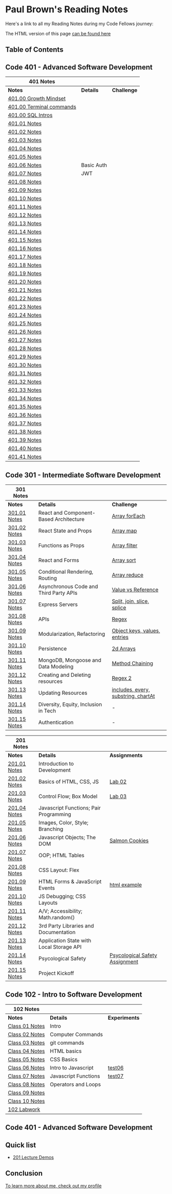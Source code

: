 # Paul Brown's Reading Notes

Here's a link to all my Reading Notes during my Code Fellows journey:

The HTML version of this page [can be found here](https://0xquasark.github.io/reading-notes/)


## Table of Contents

## Code 401 - Advanced Software Development

| 401 Notes                                           |                                           |                   |
| ----------------------------------------------------| ----------------------------------------- | ----------------- |
| **Notes**                                           | **Details**                               | **Challenge**     |
| [401.00 Growth Mindset](401/growthMindset.md)       |                                           |                   |
| [401.00 Terminal commands](401/terminalCommands.md) |                                           |                   |
| [401.00 SQL Intros](401/sqlIntro.md)                |                                           |                   |
| [401.01 Notes](401/401-class01.md)                  |                                           |                   |
| [401.02 Notes](401/401-class02.md)                  |                                           |                   |
| [401.03 Notes](401/401-class03.md)                  |                                           |                   |
| [401.04 Notes](401/401-class04.md)                  |                                           |                   |
| [401.05 Notes](401/401-class05.md)                  |                                           |                   |
| [401.06 Notes](401/401-class06.md)                  |      Basic Auth                           |                   |
| [401.07 Notes](401/401-class07.md)                  |      JWT                                  |                   |
| [401.08 Notes](401/401-class08.md)                  |                                           |                   |
| [401.09 Notes](401/401-class09.md)                  |                                           |                   |
| [401.10 Notes](401/401-class10.md)                  |                                           |                   |
| [401.11 Notes](401/401-class11.md)                  |                                           |                   |
| [401.12 Notes](401/401-class12.md)                  |                                           |                   |
| [401.13 Notes](401/401-class13.md)                  |                                           |                   |
| [401.14 Notes](401/401-class14.md)                  |                                           |                   |
| [401.15 Notes](401/401-class15.md)                  |                                           |                   |
| [401.16 Notes](401/401-class16.md)                  |                                           |                   |
| [401.17 Notes](401/401-class17.md)                  |                                           |                   |
| [401.18 Notes](401/401-class18.md)                  |                                           |                   |
| [401.19 Notes](401/401-class19.md)                  |                                           |                   |
| [401.20 Notes](401/401-class20.md)                  |                                           |                   |
| [401.21 Notes](401/401-class21.md)                  |                                           |                   |
| [401.22 Notes](401/401-class22.md)                  |                                           |                   |
| [401.23 Notes](401/401-class23.md)                  |                                           |                   |
| [401.24 Notes](401/401-class24.md)                  |                                           |                   |
| [401.25 Notes](401/401-class25.md)                  |                                           |                   |
| [401.26 Notes](401/401-class26.md)                  |                                           |                   |
| [401.27 Notes](401/401-class27.md)                  |                                           |                   |
| [401.28 Notes](401/401-class28.md)                  |                                           |                   |
| [401.29 Notes](401/401-class29.md)                  |                                           |                   |
| [401.30 Notes](401/401-class30.md)                  |                                           |                   |
| [401.31 Notes](401/401-class31.md)                  |                                           |                   |
| [401.32 Notes](401/401-class32.md)                  |                                           |                   |
| [401.33 Notes](401/401-class33.md)                  |                                           |                   |
| [401.34 Notes](401/401-class34.md)                  |                                           |                   |
| [401.35 Notes](401/401-class35.md)                  |                                           |                   |
| [401.36 Notes](401/401-class36.md)                  |                                           |                   |
| [401.37 Notes](401/401-class37.md)                  |                                           |                   |
| [401.38 Notes](401/401-class38.md)                  |                                           |                   |
| [401.39 Notes](401/401-class39.md)                  |                                           |                   |
| [401.40 Notes](401/401-class40.md)                  |                                           |                   |
| [401.41 Notes](401/401-class41.md)                  |                                           |                   |





## Code 301 - Intermediate Software Development

| 301 Notes                         |                                           |                   |
| ---------------------------------| ------------------------------------------ | ----------------- |
| **Notes**                           | **Details**                             | **Challenge**     |
| [301.01 Notes](301/301-class01.md)  | React and Component-Based Architecture  | [Array forEach](https://github.com/0xQuasark/data-structures-and-algorithms/blob/main/javascript/code-challenges/challenges-01.test.js)          |
| [301.02 Notes](301/301-class02.md)  | React State and Props                   | [Array map](https://github.com/0xQuasark/data-structures-and-algorithms/blob/main/javascript/code-challenges/challenges-02.test.js)     |
| [301.03 Notes](301/301-class03.md)  | Functions as Props                      | [Array filter](https://github.com/0xQuasark/data-structures-and-algorithms/blob/main/javascript/code-challenges/challenges-03.test.js)  |
| [301.04 Notes](301/301-class04.md)  | React and Forms                         | [Array sort](https://github.com/0xQuasark/data-structures-and-algorithms/blob/main/javascript/code-challenges/challenges-04.test.js)    |
| [301.05 Notes](301/301-class05.md)  | Conditional Rendering, Routing          | [Array reduce](https://github.com/0xQuasark/data-structures-and-algorithms/blob/main/javascript/code-challenges/challenges-05.test.js)  |
| [301.06 Notes](301/301-class06.md)  | Asynchronous Code and Third Party APIs  | [Value vs Reference](https://github.com/0xQuasark/data-structures-and-algorithms/blob/main/javascript/code-challenges/challenges-06.test.js)              |
| [301.07 Notes](301/301-class07.md)  | Express Servers                         | [Split, join, slice, splice](https://github.com/0xQuasark/data-structures-and-algorithms/blob/main/javascript/code-challenges/challenges-07.test.js)              |
| [301.08 Notes](301/301-class08.md)  | APIs                                    | [Regex](https://github.com/0xQuasark/data-structures-and-algorithms/blob/main/javascript/code-challenges/challenges-08.test.js)              |
| [301.09 Notes](301/301-class09.md)  | Modularization, Refactoring             | [Object keys, values, entries](https://github.com/0xQuasark/data-structures-and-algorithms/blob/main/javascript/code-challenges/challenges-09.test.js)              |
| [301.10 Notes](301/301-class10.md)  | Persistence                             | [2d Arrays](https://github.com/0xQuasark/data-structures-and-algorithms/blob/main/javascript/code-challenges/challenges-10.test.js)              |
| [301.11 Notes](301/301-class11.md)  | MongoDB, Mongoose and Data Modeling     | [Method Chaining](https://github.com/0xQuasark/data-structures-and-algorithms/blob/main/javascript/code-challenges/challenges-11.test.js)              |
| [301.12 Notes](301/301-class12.md)  | Creating and Deleting resources         | [Regex 2](https://github.com/0xQuasark/data-structures-and-algorithms/blob/main/javascript/code-challenges/challenges-12.test.js)              |
| [301.13 Notes](301/301-class13.md)  | Updating Resources                      | [includes, every, substring, chartAt](https://github.com/0xQuasark/data-structures-and-algorithms/blob/main/javascript/code-challenges/challenges-13.test.js)              |
| [301.14 Notes](301/301-class14.md)  | Diversity, Equity, Inclusion in Tech    | -              |
| [301.15 Notes](301/301-class15.md)  | Authentication                          | -              |

| 201 Notes                         |                                          |               |
| ---------------------------------| ---------------------------------------- | ------------- |
| **Notes**                         | **Details**                              | **Assignments** |
| [201.01 Notes](201/201-class01.md)| Introduction to Development             |               |
| [201.02 Notes](201/201-class02.md)| Basics of HTML, CSS, JS                 | [Lab 02](201/labs/lab01/201-lab01.html) |
| [201.03 Notes](201/201-class03.md)| Control Flow; Box Model                 | [Lab 03](https://0xquasark.github.io/201.Module1/) |
| [201.04 Notes](201/201-class04.md)| Javascript Functions; Pair Programming  |               |
| [201.05 Notes](201/201-class05.md)| Images, Color, Style; Branching         |               |
| [201.06 Notes](201/201-class06.md)| Javascript Objects; The DOM             | [Salmon Cookies](https://0xquasark.github.io/cookie-stand/) |
| [201.07 Notes](201/201-class07.md)| OOP; HTML Tables                        |               |
| [201.08 Notes](201/201-class08.md)| CSS Layout: Flex                        |               |
| [201.09 Notes](201/201-class09.md)| HTML Forms & JavaScript Events          | [html example](201/labs/class9.html) |
| [201.10 Notes](201/201-class10.md)| JS Debugging; CSS Layouts               |               |
| [201.11 Notes](201/201-class11.md)| A/V; Accessibility; Math.random()      |               |
| [201.12 Notes](201/201-class12.md)| 3rd Party Libraries and Documentation  |               |
| [201.13 Notes](201/201-class13.md)| Application State with Local Storage API|               |
| [201.14 Notes](201/201-class14.md)| Psycological Safety                     | [Psycological Safety Assignment](201/201-class14.psych-safety.md) |
| [201.15 Notes](201/201-class15.md)| Project Kickoff                         |               |


## Code 102 - Intro to Software Development
| 102 Notes                                               |                       |                         |
| ------------------------------------------------------- | --------------------- | ----------------------- |
| **Notes**                                               | **Details**           | **Experiments**         |
| [Class 01 Notes](102/class-01.md)                       | Intro                 |                         |
| [Class 02 Notes](102/class-02.md)                       | Computer Commands     |                         |
| [Class 03 Notes](102/class-03.md)                       | git commands          |                         |
| [Class 04 Notes](102/class-04.md)                       | HTML basics           |                         |
| [Class 05 Notes](102/class-05.md)                       | CSS Basics            |                         |
| [Class 06 Notes](102/class-06.md)                       | Intro to Javascript   | [test06](<102/rough notes/test06.html>)|
| [Class 07 Notes](102/class-07.md)                       | Javascript Functions  | [test07](<102/rough notes/test07.html>)|
| [Class 08 Notes](102/class-08.md)                       | Operators and Loops   |                         |
| [Class 09 Notes](102/class-09.md)                       |                       |                         |
| [Class 10 Notes](102/class-10.md)                       |                       |                         |
| [102 Labwork](https://0xquasark.github.io/102-labwork/) |                       |                         |


## Code 401 - Advanced Software Development


## Quick list
- [201 Lecture Demos](https://github.com/codefellows/seattle-code-201d103/)


## Conclusion

[To learn more about me, check out my profile](https://github.com/0xQuasark)
